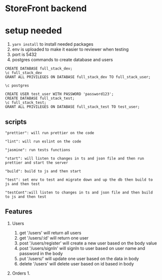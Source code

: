 # StoreFront backend
# setup needed 
1. `yarn install` to install needed packages
2. env is uploaded to make it easier to reviewer when testing
3. port is 5432
4. postgres commands to create database and users 
``` CREATE USER full_stack_user WITH PASSWORD 'password123';
CREATE DATABASE full_stack_dev;
\c full_stack_dev
GRANT ALL PRIVILEGES ON DATABASE full_stack_dev TO full_stack_user;

\c postgres

CREATE USER test_user WITH PASSWORD 'password123';
CREATE DATABASE full_stack_test;
\c full_stack_test;
GRANT ALL PRIVILEGES ON DATABASE full_stack_test TO test_user;

```

## scripts 
    "prettier": will run prettier on the code

    "lint": will run eslint on the code

    "jasmine": run tests functions

    "start": will listen to changes in ts and json file and then run prettier and start the server

    "build": build to js and then start

    "test": set env to test and migrate down and up the db then build to js and then test

    "testCont":will listen to changes in ts and json file and then build to js and then test 

## Features
1. Users
   1. get '/users' will return all users
   2. get '/users/:id' will return one user
   3. post '/users/register' will create a new user based on the body value
   4. post '/users/signIn' will signIn to user  based on user name and password in the body
   5. put '/users/' will update one user based on the data in body
   6. delete '/users' will delete user based on id based in body
   
2. Orders
   1. 
   














